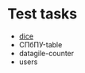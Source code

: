 # Test tasks

- [dice](https://github.com/PyotrGrogorchenko/test-tasks/tree/main/SPbPU/dice)
- СПбПУ-table
- datagile-counter
- users
